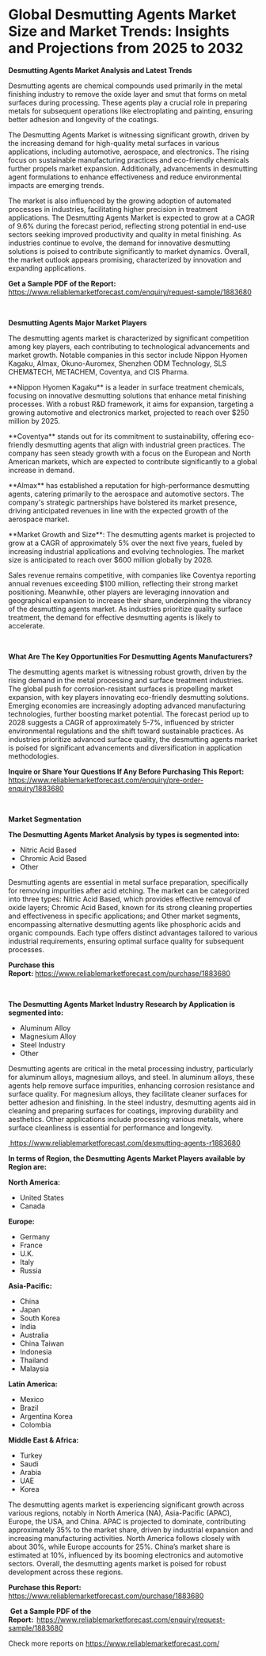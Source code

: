 <p><h1>Global Desmutting Agents Market Size and Market Trends: Insights and Projections from 2025 to 2032</h1></p><p><strong>Desmutting Agents Market Analysis and Latest Trends</strong></p>
<p><p>Desmutting agents are chemical compounds used primarily in the metal finishing industry to remove the oxide layer and smut that forms on metal surfaces during processing. These agents play a crucial role in preparing metals for subsequent operations like electroplating and painting, ensuring better adhesion and longevity of the coatings. </p><p>The Desmutting Agents Market is witnessing significant growth, driven by the increasing demand for high-quality metal surfaces in various applications, including automotive, aerospace, and electronics. The rising focus on sustainable manufacturing practices and eco-friendly chemicals further propels market expansion. Additionally, advancements in desmutting agent formulations to enhance effectiveness and reduce environmental impacts are emerging trends.</p><p>The market is also influenced by the growing adoption of automated processes in industries, facilitating higher precision in treatment applications. The Desmutting Agents Market is expected to grow at a CAGR of 9.6% during the forecast period, reflecting strong potential in end-use sectors seeking improved productivity and quality in metal finishing. As industries continue to evolve, the demand for innovative desmutting solutions is poised to contribute significantly to market dynamics. Overall, the market outlook appears promising, characterized by innovation and expanding applications.</p></p>
<p><strong>Get a Sample PDF of the Report:&nbsp;</strong> <a href="https://www.reliablemarketforecast.com/enquiry/request-sample/1883680?utm_campaign=3527&utm_medium=2&utm_source=Github&utm_content=ia&utm_term=03042025&utm_id=desmutting-agents">https://www.reliablemarketforecast.com/enquiry/request-sample/1883680</a></p>
<p>&nbsp;</p>
<p><strong>Desmutting Agents Major Market Players</strong></p>
<p><p>The desmutting agents market is characterized by significant competition among key players, each contributing to technological advancements and market growth. Notable companies in this sector include Nippon Hyomen Kagaku, Almax, Okuno-Auromex, Shenzhen ODM Technology, SLS CHEM&TECH, METACHEM, Coventya, and CIS Pharma.</p><p>**Nippon Hyomen Kagaku** is a leader in surface treatment chemicals, focusing on innovative desmutting solutions that enhance metal finishing processes. With a robust R&D framework, it aims for expansion, targeting a growing automotive and electronics market, projected to reach over $250 million by 2025.</p><p>**Coventya** stands out for its commitment to sustainability, offering eco-friendly desmutting agents that align with industrial green practices. The company has seen steady growth with a focus on the European and North American markets, which are expected to contribute significantly to a global increase in demand.</p><p>**Almax** has established a reputation for high-performance desmutting agents, catering primarily to the aerospace and automotive sectors. The company's strategic partnerships have bolstered its market presence, driving anticipated revenues in line with the expected growth of the aerospace market.</p><p>**Market Growth and Size**: The desmutting agents market is projected to grow at a CAGR of approximately 5% over the next five years, fueled by increasing industrial applications and evolving technologies. The market size is anticipated to reach over $600 million globally by 2028.</p><p>Sales revenue remains competitive, with companies like Coventya reporting annual revenues exceeding $100 million, reflecting their strong market positioning. Meanwhile, other players are leveraging innovation and geographical expansion to increase their share, underpinning the vibrancy of the desmutting agents market. As industries prioritize quality surface treatment, the demand for effective desmutting agents is likely to accelerate.</p></p>
<p>&nbsp;</p>
<p><strong>What Are The Key Opportunities For Desmutting Agents Manufacturers?</strong></p>
<p><p>The desmutting agents market is witnessing robust growth, driven by the rising demand in the metal processing and surface treatment industries. The global push for corrosion-resistant surfaces is propelling market expansion, with key players innovating eco-friendly desmutting solutions. Emerging economies are increasingly adopting advanced manufacturing technologies, further boosting market potential. The forecast period up to 2028 suggests a CAGR of approximately 5-7%, influenced by stricter environmental regulations and the shift toward sustainable practices. As industries prioritize advanced surface quality, the desmutting agents market is poised for significant advancements and diversification in application methodologies.</p></p>
<p><strong>Inquire or Share Your Questions If Any Before Purchasing This Report:</strong> <a href="https://www.reliablemarketforecast.com/enquiry/pre-order-enquiry/1883680?utm_campaign=3527&utm_medium=2&utm_source=Github&utm_content=ia&utm_term=03042025&utm_id=desmutting-agents">https://www.reliablemarketforecast.com/enquiry/pre-order-enquiry/1883680</a></p>
<p>&nbsp;</p>
<p><strong>Market Segmentation</strong></p>
<p><strong>The Desmutting Agents Market Analysis by types is segmented into:</strong></p>
<p><ul><li>Nitric Acid Based</li><li>Chromic Acid Based</li><li>Other</li></ul></p>
<p><p>Desmutting agents are essential in metal surface preparation, specifically for removing impurities after acid etching. The market can be categorized into three types: Nitric Acid Based, which provides effective removal of oxide layers; Chromic Acid Based, known for its strong cleaning properties and effectiveness in specific applications; and Other market segments, encompassing alternative desmutting agents like phosphoric acids and organic compounds. Each type offers distinct advantages tailored to various industrial requirements, ensuring optimal surface quality for subsequent processes.</p></p>
<p><strong>Purchase this Report:&nbsp;</strong><a href="https://www.reliablemarketforecast.com/purchase/1883680?utm_campaign=3527&utm_medium=2&utm_source=Github&utm_content=ia&utm_term=03042025&utm_id=desmutting-agents">https://www.reliablemarketforecast.com/purchase/1883680</a></p>
<p>&nbsp;</p>
<p><strong>The Desmutting Agents Market Industry Research by Application is segmented into:</strong></p>
<p><ul><li>Aluminum Alloy</li><li>Magnesium Alloy</li><li>Steel Industry</li><li>Other</li></ul></p>
<p><p>Desmutting agents are critical in the metal processing industry, particularly for aluminum alloys, magnesium alloys, and steel. In aluminum alloys, these agents help remove surface impurities, enhancing corrosion resistance and surface quality. For magnesium alloys, they facilitate cleaner surfaces for better adhesion and finishing. In the steel industry, desmutting agents aid in cleaning and preparing surfaces for coatings, improving durability and aesthetics. Other applications include processing various metals, where surface cleanliness is essential for performance and longevity.</p></p>
<p><a href="https://www.reliablemarketforecast.com/desmutting-agents-r1883680?utm_campaign=3527&utm_medium=2&utm_source=Github&utm_content=ia&utm_term=03042025&utm_id=desmutting-agents">&nbsp;https://www.reliablemarketforecast.com/desmutting-agents-r1883680</a></p>
<p><strong>In terms of Region, the Desmutting Agents Market Players available by Region are:</strong></p>
<p>
    <p> <strong> North America: </strong>
        <ul>
            <li>United States</li>
            <li>Canada</li>
        </ul>
        </p> 
    <p> <strong> Europe: </strong>
        <ul>
            <li>Germany</li>
            <li>France</li>
            <li>U.K.</li>
            <li>Italy</li>
            <li>Russia</li>
        </ul>
        </p> 
    <p> <strong> Asia-Pacific: </strong>
        <ul>
            <li>China</li>
            <li>Japan</li>
            <li>South Korea</li>
            <li>India</li>
            <li>Australia</li>
            <li>China Taiwan</li>
            <li>Indonesia</li>
            <li>Thailand</li>
            <li>Malaysia</li>
        </ul>
        </p> 
    <p> <strong> Latin America: </strong>
        <ul>
            <li>Mexico</li>
            <li>Brazil</li>
            <li>Argentina Korea</li>
            <li>Colombia</li>
        </ul>
        </p> 
    <p> <strong> Middle East & Africa: </strong>
        <ul>
            <li>Turkey</li>
            <li>Saudi</li>
            <li>Arabia</li>
            <li>UAE</li>
            <li>Korea</li>
        </ul>
    </p>
    </p>
<p><p>The desmutting agents market is experiencing significant growth across various regions, notably in North America (NA), Asia-Pacific (APAC), Europe, the USA, and China. APAC is projected to dominate, contributing approximately 35% to the market share, driven by industrial expansion and increasing manufacturing activities. North America follows closely with about 30%, while Europe accounts for 25%. China’s market share is estimated at 10%, influenced by its booming electronics and automotive sectors. Overall, the desmutting agents market is poised for robust development across these regions.</p></p>
<p><strong>Purchase this Report: </strong><a href="https://www.reliablemarketforecast.com/purchase/1883680?utm_campaign=3527&utm_medium=2&utm_source=Github&utm_content=ia&utm_term=03042025&utm_id=desmutting-agents">https://www.reliablemarketforecast.com/purchase/1883680</a></p>
<p>&nbsp;<strong>Get a Sample PDF of the Report:&nbsp;&nbsp;</strong><a href="https://www.reliablemarketforecast.com/enquiry/request-sample/1883680?utm_campaign=3527&utm_medium=2&utm_source=Github&utm_content=ia&utm_term=03042025&utm_id=desmutting-agents">https://www.reliablemarketforecast.com/enquiry/request-sample/1883680</a></p>
<p><strong></strong></p>
<p>Check more reports on <a href="https://www.reliablemarketforecast.com/?utm_campaign=3527&utm_medium=2&utm_source=Github&utm_content=ia&utm_term=03042025&utm_id=desmutting-agents">https://www.reliablemarketforecast.com/</a></p>